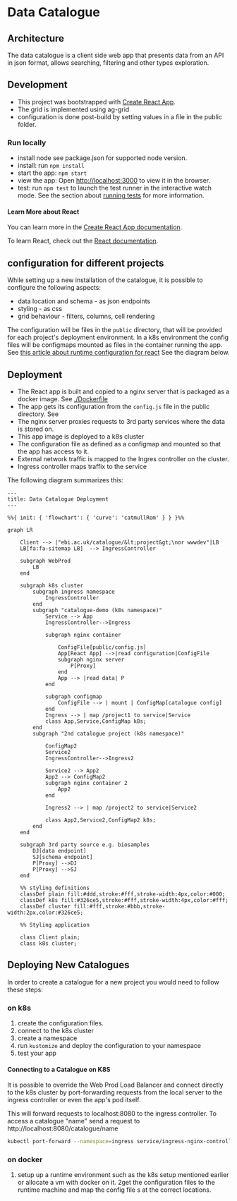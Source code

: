 # Data Catalogue
## Architecture
The data catalogue is a client side web app that presents data from an 
API in json format, allows searching, filtering and other types exploration.

## Development

- This project was bootstrapped with [Create React App](https://github.com/facebook/create-react-app).
- The grid is implemented using ag-grid
- configuration is done post-build by setting values in a file in the public folder.

### Run locally

* install node see package.json for supported node version. 
* install: run `npm install`
* start the app: `npm start`
* view the app: Open [http://localhost:3000](http://localhost:3000) to view it in the browser.
* test: run `npm test` to launch the test runner in the interactive watch mode. See the section about [running tests](https://facebook.github.io/create-react-app/docs/running-tests) for more information.

#### Learn More about React

You can learn more in the [Create React App documentation](https://facebook.github.io/create-react-app/docs/getting-started).

To learn React, check out the [React documentation](https://reactjs.org/).

## configuration for different projects
While setting up a new installation of the catalogue, it is possible
to configure the following aspects:
- data location and schema - as json endpoints
- styling - as css
- grid behaviour - filters, columns, cell rendering

The configuration will be files in the `public` directory, that will be provided for each project's deployment environment.
In a k8s environment the config files will be configmaps mounted as files in the container running the app.
See [this article about runtime configuration for react](https://profinit.eu/en/blog/build-once-deploy-many-in-react-dynamic-configuration-properties/)
See the diagram below.

## Deployment
* The React app is built and copied to a nginx server that is packaged as a docker image. See [./Dockerfile](./Dockerfile)
* The app gets its configuration from the `config.js` file in the public directory. See [](./public/config.js)
* The nginx server proxies requests to 3rd party services where the data is stored on.
* This app image is deployed to a k8s cluster
* The configuration file as defined as a configmap and mounted so that the app has access to it.
* External network traffic is mapped to the Ingres controller on the cluster.
* Ingress controller maps traffix to the service

The following diagram summarizes this:
```mermaid
---
title: Data Catalogue Deployment
---

%%{ init: { 'flowchart': { 'curve': 'catmullRom' } } }%%

graph LR

    Client --> |"ebi.ac.uk/catalogue/&lt;project&gt;\nor wwwdev"|LB
    LB[fa:fa-sitemap LB]  --> IngressController
    
    subgraph WebProd
        LB
    end

    subgraph k8s cluster
        subgraph ingress namespace
            IngressController
        end
        subgraph "catalogue-demo (k8s namespace)"
            Service --> App
            IngressController-->Ingress

            subgraph nginx container
                
                ConfigFile[public/config.js]
                App[React App] -->|read configuration|ConfigFile
                subgraph nginx server
                    P[Proxy]
                end
                App --> |read data| P
            end

            subgraph configmap
                ConfigFile --> | mount | ConfigMap[catalogue config]
            end
            Ingress --> | map /project1 to service|Service
            class App,Service,ConfigMap k8s;
        end
        subgraph "2nd catalogue project (k8s namespace)"
            
            ConfigMap2
            Service2
            IngressController-->Ingress2

            Service2 --> App2
            App2 --> ConfigMap2
            subgraph nginx container 2
                App2
            end
            
            Ingress2 --> | map /project2 to service|Service2

            class App2,Service2,ConfigMap2 k8s;
        end
    end

    subgraph 3rd party source e.g. biosamples
        DJ[data endpoint]
        SJ[schema endpoint]
        P[Proxy] -->DJ
        P[Proxy] -->SJ
    end
    
    %% styling definitions
    classDef plain fill:#ddd,stroke:#fff,stroke-width:4px,color:#000;
    classDef k8s fill:#326ce5,stroke:#fff,stroke-width:4px,color:#fff;
    classDef cluster fill:#fff,stroke:#bbb,stroke-width:2px,color:#326ce5;
    
    %% Styling application   
    
    class Client plain;
    class k8s cluster;

```

## Deploying New Catalogues
In order to create a catalogue for a new project you would need to
follow these steps:

### on k8s
1. create the configuration files.
2. connect to the k8s cluster 
3. create a namespace
4. run `kustomize` and deploy the configuration to your namespace
5. test your app

#### Connecting to a Catalogue on K8S

It is possible to override the Web Prod Load Balancer and connect directly to the k8s cluster by port-forwarding requests from the local server to the ingress controller or even the app's pod itself.

This will forward requests to localhost:8080 to the ingress controller.
To access a catalogue "name" send a request to http://localhost:8080/catalogue/name
```bash
kubectl port-forward --namespace=ingress service/ingress-nginx-controller 8080:80
```

### on docker
1. setup up a runtime environment such as the k8s setup mentioned earlier
   or allocate a vm with docker on it.
2get the configuration files to the runtime machine and map the config file s
     at the correct locations.


